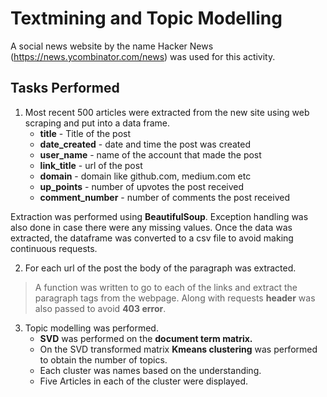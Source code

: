 # Textmining and Topic Modelling

A social news website by the name Hacker News (https://news.ycombinator.com/news) was used for this activity.

## Tasks Performed
1. Most recent 500 articles were extracted from the new site using web scraping and put into a data frame.
    * **title** - Title of the post
    * **date_created** - date and time the post was created
    * **user_name** - name of the account that made the post
    * **link_title** - url of the post
    * **domain** - domain like github.com, medium.com etc
    * **up_points** - number of upvotes the post received
    * **comment_number** - number of comments the post received
    
Extraction was performed using **BeautifulSoup**. Exception handling was also done in case there were any missing values. Once the data was extracted, the dataframe was converted to a csv file to avoid making continuous requests.

2. For each url of the post the body of the paragraph was extracted.
> A function was written to go to each of the links and extract the paragraph tags from the webpage. Along with requests **header** was also passed to avoid **403 error**.

3. Topic modelling was performed.
    * **SVD** was performed on the **document term matrix.**
    * On the SVD transformed matrix **Kmeans clustering** was performed to obtain the number of topics.
    * Each cluster was names based on the understanding.
    * Five Articles in each of the cluster were displayed.
